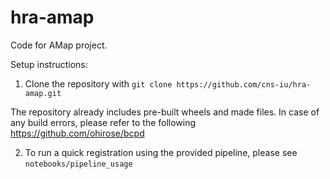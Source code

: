 # hra-amap

Code for AMap project.

Setup instructions:

1. Clone the repository with ```git clone https://github.com/cns-iu/hra-amap.git```

The repository already includes pre-built wheels and made files. In case of any build errors, please refer to the following https://github.com/ohirose/bcpd

2. To run a quick registration using the provided pipeline, please see ```notebooks/pipeline_usage``` 
